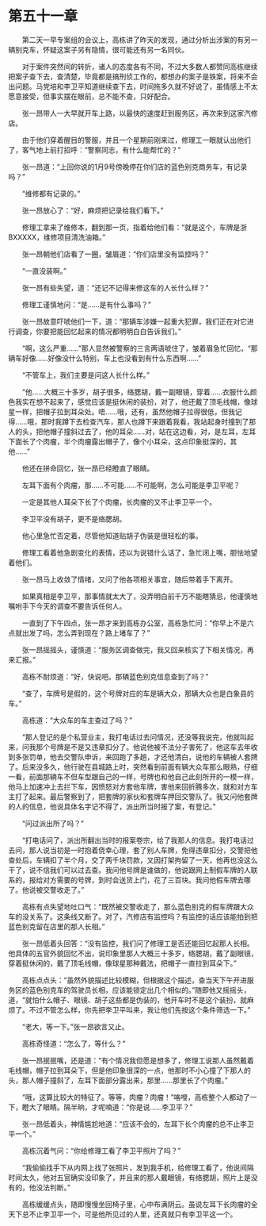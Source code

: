 #	第五十一章

　　第二天一早专案组的会议上，高栋讲了昨天的发现，通过分析出涉案的有另一辆别克车，怀疑这案子另有隐情，很可能还有另一名同伙。

　　对于案件突然间的转折，诸人的态度各有不同，不过大多数人都赞同高栋继续把案子查下去，查清楚，毕竟都是搞刑侦工作的，都想办的案子是铁案，将来不会出问题。马党培和李卫平知道继续查下去，时间拖多久就不好说了，虽情感上不太愿意接受，但事实摆在眼前，总不能不查，只好配合。

　　张一昂带人一大早就开车上路，以最快的速度赶到服务区，再次来到这家汽修店。

　　由于他们穿着醒目的警服，并且一个星期前刚来过，修理工一眼就认出他们了，客气地上前打招呼：“警察同志，有什么能帮忙的？”

　　张一昂道：“上回你说的1月9号傍晚停在你们店的蓝色别克商务车，有记录吗？”

　　“维修都有记录的。”

　　张一昂放心了：“好，麻烦把记录给我们看下。”

　　修理工拿来了维修本，翻到那一页，指着给他们看：“就是这个，车牌是浙BXXXXX，维修项目清洗油箱。”

　　张一昂朝他们店看了一圈，皱眉道：“你们店里没有监控吗？”

　　“一直没装啊。”

　　张一昂有些失望，道：“还记不记得来修这车的人长什么样？”

　　修理工谨慎地问：“是……是有什么事吗？”

　　张一昂故意吓唬他们一下，道：“那辆车涉嫌一起重大犯罪，我们正在对它进行调查，你要把能回忆起来的情况都明明白白告诉我们。”

　　“啊，这么严重……”那人显然被警察的三言两语唬住了，皱着眉急忙回忆，“那辆车好像……好像没什么特别，车上也没看到有什么东西啊……”

　　“不管车上，我们主要是问这人长什么样。”

　　“他……大概三十多岁，胡子很多，络腮胡，戴一副眼镜，穿着……衣服什么颜色我实在想不起来了，感觉应该是挺休闲的装扮，对了，他还戴了顶毛线帽，像球星一样，把帽子拉到耳朵处。唔……哦，还有，虽然他帽子拉得很低，但我记得……哦，那时我蹲下去检查汽车，那人也蹲下来跟着我看，我站起身时撞到了那人的头，把他帽子撞斜过去了，他的耳朵……对，站在这边看，对，是左耳，左耳下面长了个肉瘤，半个肉瘤露出帽子了，像个小耳朵，这点印象挺深的，其他……”

　　他还在拼命回忆，张一昂已经瞪直了眼睛。

　　左耳下面有个肉瘤，那……不可能……不可能啊，怎么可能是李卫平呢？

　　一定是其他人耳朵下长了个肉瘤，长肉瘤的又不止李卫平一个。

　　李卫平没有胡子，更不是络腮胡。

　　他心里急忙否定着，尽管他知道贴胡子伪装是很轻松的事。

　　修理工看着他急剧变化的表情，还以为说错什么话了，急忙闭上嘴，胆怯地望着他们。

　　张一昂马上收敛了情绪，又问了他各项相关事宜，随后带着手下离开。

　　如果真相是李卫平，那事情就太大了，没弄明白前千万不能瞎猜忌，他谨慎地嘱咐手下今天的调查不要告诉任何人。

　　一直到了下午四点，张一昂才来到高栋办公室，高栋急忙问：“你早上不是六点就出发了吗，怎么弄到现在？路上堵车了？”

　　张一昂摇摇头，谨慎道：“服务区调查做完，我又回来核实了下相关情况，再来汇报。”

　　高栋不耐烦道：“好，快说吧。那辆蓝色别克信息查到了吗？”

　　“查了，车牌号是假的，这个号牌对应的车是辆大众，那辆大众也是白象县的车。”

　　高栋道：“大众车的车主查过了吗？”

　　“那人登记的是个私营业主，我打电话过去问情况，还没等我说完，他就叫起来，问我那个号牌是不是又违章扣分了。他说他被不法分子害死了，他这车去年收到多张罚单，他去交警队申诉，来回跑了多趟，才还他清白，说他的车辆被人套牌了。后来没多久，他行驶在县城路上时，突然看到前面有辆大众车那么眼熟，仔细一看，前面那辆车不但车型跟自己的一样，号牌也和他自己此刻所开的一模一样，他马上加速冲上去拦下车，因愤怒对方套他车牌，害他来回折腾多次，就和对方车主打了起来。最后警察到了，把套牌的家伙和套牌车押回交警队了。我又问他套牌的人的信息，他说具体名字记不得了，派出所当时报了案，有登记。”

　　“问过派出所了吗？”

　　“打电话问了，派出所翻出当时的报案卷宗，给了我那人的信息。我打电话过去问，那人说当初是一时抱着侥幸心理，套了别人车牌，免得违章扣分，交警把他查处后，车辆扣了半个月，交了两千块罚款，又因打架拘留了一天，他再也没这么干了，说不信我们可以过去查。我问他号牌是谁做的，他说跟网上制假车牌的人联系的，报给对方需要的号牌，到时会送货上门，花了三百块。我问他假车牌去哪了。他说被交警收走了。”

　　高栋有点失望地吐口气：“既然被交警收走了，那么蓝色别克的假车牌跟大众车的没关系了。这条线又断了。对了，汽修店有监控吗？有监控的话应该能拍到把蓝色别克留在店里的那人长相。”

　　张一昂低着头回答：“没有监控，我们问了修理工是否还能回忆起那人长相。他具体的五官外貌回忆不出，说印象里那人大概三十多岁，络腮胡，戴了副眼镜，穿着挺休闲的，戴了顶毛线帽，像球星那种戴法，把帽子一直拉到耳朵下。”

　　高栋点点头：“虽然外貌描述比较模糊，但根据这个描述，查当天下午开进服务区的蓝色别克车的驾驶员长相，应该能锁定出几个相似的。”随即他又摇摇头，道，“就怕什么帽子、眼镜、胡子这些都是伪装的，他开车时不是这个装扮，就麻烦了。不过不管怎么样，你先把李卫平叫来，我让他们先按这个条件筛选一下。”

　　“老大，等一下。”张一昂欲言又止。

　　高栋奇怪道：“怎么了，等什么？”

　　张一昂抿抿嘴，还是道：“有个情况我但愿是想多了，修理工说那人虽然戴着毛线帽，帽子拉到耳朵下，但是他印象很深的一点，他那时不小心撞了下那人的头，那人帽子撞斜了，左耳下面部分露出来，那里……那里长了个肉瘤。”

　　“哦，这算比较大的特征了。等等，肉瘤？肉瘤！”咯噔，高栋整个人都动了一下，瞪大了眼睛。隔半晌，才呢喃道：“你是说……李卫平？”

　　张一昂低着头，神情尴尬地道：“应该不会的，左耳下长个肉瘤的总不止李卫平一个。”

　　高栋沉着气问：“你给修理工看了李卫平照片了吗？”

　　“我偷偷找手下从内网上找了张照片，发到我手机，给修理工看了，他说间隔时间太久，他对五官确实没印象了，并且来的那人戴眼镜，有络腮胡，照片上是没有的，他没法判断。”

　　高栋缓缓点头，随即慢慢坐回椅子里，心中布满阴云。虽说左耳下长肉瘤的全天下总不止李卫平一个，可是他所见过的人里，还真就只有李卫平这一个。
